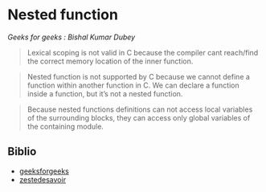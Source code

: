 # Nested function

_Geeks for geeks : Bishal Kumar Dubey_

> Lexical scoping is not valid in C because the compiler cant reach/find the correct memory location of the inner function.

> Nested function is not supported by C because we cannot define a function within another function in C. We can declare a function inside a function, but it’s not a nested function.

> Because nested functions definitions can not access local variables of the surrounding blocks, they can access only global variables of the containing module.

## Biblio

- [geeksforgeeks](https://www.geeksforgeeks.org/nested-functions-c/)
- [zestedesavoir](https://zestedesavoir.com/tutoriels/755/le-langage-c-1/notions-avancees/les-pointeurs-de-fonction/)

